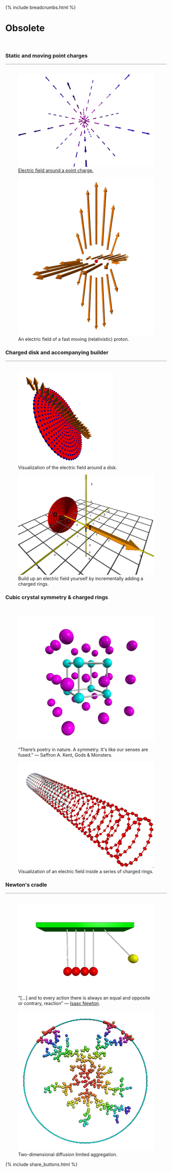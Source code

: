 {% include breadcrumbs.html %}

# Obsolete
<div class="header_line"><br/></div>

### Static and moving point charges
<div style="border-top: 1px solid #999999"><br/></div>

<div class="double_image">
<figure class="left_image">
  <a href="/science/electromagnetism/point_charge.html">
    <img alt="Electric field of point charge" src="images/point_charge.png" title="Click to animate"/>
  </a>
  <figcaption><a href="https://en.wikipedia.org/wiki/Electric_dipole_moment">Electric field around a point charge.</a></figcaption>
</figure>
<figure class="right_image">
  <a href="relativistic_proton.html">
    <img alt="Relativistic proton" src="images/relativistic_proton.png" title="Click to animate"/>
  </a>
  <figcaption>An electric field of a fast moving (relativistic) proton.</figcaption>
</figure>
</div>
<p style="clear: both;"></p>


### Charged disk and accompanying builder
<div style="border-top: 1px solid #999999"><br/></div>

<div class="double_image">
<figure class="left_image">
  <a href="charged_disk.html">
    <img alt="Charged disk" width="70%" src="images/charged_disk.png" title="Click to animate"/>
  </a>
  <figcaption>Visualization of the electric field around a disk.</figcaption>
</figure>
<figure class="right_image">
  <a href="disk_builder.html">
    <img alt="Charged disk builder" src="images/charged_disk_builder.png" title="Click to animate"/>
  </a>
  <figcaption>Build up an electric field yourself by incrementally adding a charged rings.</figcaption>
</figure>
</div>
<p style="clear: both;"></p>


### Cubic crystal symmetry &amp; charged rings
<div class="subsection_header_line"><br/></div>

<div class="double_image">
<figure class="left_image">
  <a href="cubic_crystal.html">
    <img alt="Cubic lattice" src="images/crystal_planes.png" title="Click to animate"/>
  </a>
  <figcaption><br/>“There’s poetry in nature. A symmetry. It&apos;s like our senses are fused.” &mdash; 
  Saffron A. Kent, Gods & Monsters.
  </figcaption>
</figure>
<figure class="right_image">
  <a href="charged_rings.html">
    <img alt="Charged rings" src="images/charged_rings.png" title="Click to animate"/>
  </a>  
  <figcaption>Visualization of an electric field inside a series of charged rings.</figcaption>
</figure>
</div>

<p style="clear: both;"></p>

### Newton&apos;s cradle
<div style="border-top: 1px solid #999999"><br/></div>

<div class="double_image">
<figure class="left_image">
  <a href="newtons_pendulum.html">
    <img alt="Newton's cradle" src="images/newtons_cradle.png" title="Click to animate" align="top"/>
  </a>
  <figcaption>"[...] and to every action there is always an equal and opposite or contrary, reaction”
  &mdash; <a href="https://en.wikipedia.org/wiki/Isaac_Newton">Isaac Newton</a>.</figcaption>
</figure>
<figure class="right_image">
  <a href="2d_diffusion_limited_aggregation.html">
    <img alt="Two-dimensional diffusion limited aggregation" src="images/dla_2d.png" title="Click to animate"/>
  </a>
  <figcaption>Two-dimensional diffusion limited aggregation.</figcaption>
</figure>
</div>
<p style="clear: both;"></p>

{% include share_buttons.html %}
